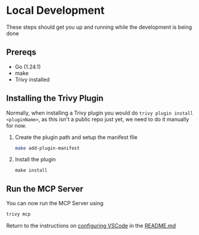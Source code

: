 # Local Development

These steps should get you up and running while the development is being done

## Prereqs

- Go (1.24.1)
- make
- Trivy installed

## Installing the Trivy Plugin

Normally, when installing a Trivy plugin you would do `trivy plugin install <pluginName>`, as this isn't a public repo just yet, we need to do it manually for now.

1. Create the plugin path and setup the manifest file
   ```sh
   make add-plugin-manifest
   ```
2. Install the plugin
   ```ssh
   make install
   ```

## Run the MCP Server

You can now run the MCP Server using 

```sh
trivy mcp
```

Return to the instructions on [configuring VSCode](README.md#configuring-the-mcp-server-in-vscode) in the [README.md](README.md)